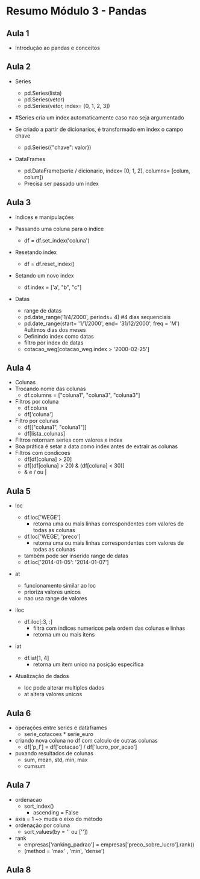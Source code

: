 # Resumo Módulo 3 - Pandas

## Aula 1
- Introdução ao pandas e conceitos

## Aula 2
- Series
    - pd.Series(lista)
    - pd.Series(vetor)
    - pd.Series(vetor, index= [0, 1, 2, 3])
- #Series cria um index automaticamente caso nao seja argumentado
- Se criado a partir de dicionarios, é transformado em index o campo chave
    - pd.Series({"chave": valor})

- DataFrames
    - pd.DataFrame(serie / dicionario, index= [0, 1, 2], columns= [colum, colum])
    - Precisa ser passado um index

## Aula 3
- Indices e manipulações
- Passando uma coluna para o indice
    - df = df.set_index('coluna')
- Resetando index
    - df = df.reset_index()
- Setando um novo index
    - df.index = ['a', "b", "c"]

- Datas
    - range de datas
    - pd.date_range('1/4/2000', periods= 4) #4 dias sequenciais
    - pd.date_range(start= '1/1/2000', end= '31/12/2000', freq = 'M') #ultimos dias dos meses
    - Definindo index como datas
    - filtro por index de datas
    - cotacao_weg[cotacao_weg.index > '2000-02-25']

## Aula 4
- Colunas
- Trocando nome das colunas
    - df.columns = ["coluna1", "coluna3", "coluna3"]
- Filtros por coluna
    - df.coluna
    - df['coluna']
- Filtro por colunas
    - df[["coluna1", "coluna1"]]
    - df[lista_colunas]
- Filtros retornam series com valores e index
- Boa prática é setar a data como index antes de extrair as colunas
- Filtros com condicoes
    - df[df[coluna] > 20]
    - df[(df[coluna] > 20) & (df[coluna] < 30)]
    - & e / ou |

## Aula 5
- loc
    - df.loc['WEGE']
        - retorna uma ou mais linhas correspondentes com valores de todas as colunas
    - df.loc['WEGE', 'preco']
        - retorna uma ou mais linhas correspondentes com valores de todas as colunas
    - também pode ser inserido range de datas
    - df.loc['2014-01-05': '2014-01-07']
- at
    - funcionamento similar ao loc
    - prioriza valores unicos
    - nao usa range de valores
- iloc
    - df.iloc[:3, :]
        - filtra com indices numericos pela ordem das colunas e linhas
        - retorna um ou mais itens
- iat
    - df.iat[1, 4]
        - retorna um item unico na posição especifica

- Atualização de dados
    - loc pode alterar multiplos dados 
    - at altera valores unicos

## Aula 6
- operações entre series e dataframes
    - serie_cotacoes * serie_euro
- criando nova coluna no df com calculo de outras colunas
    - df['p_l'] = df['cotacao'] / df['lucro_por_acao']
- puxando resultados de colunas
    - sum, mean, std, min, max
    - cumsum

## Aula 7
- ordenacao
    - sort_index()
        - ascending = False
- axis = 1 ~> muda o eixo do método
- ordenação por coluna
    - sort_values(by = '' ou [''])
- rank
    - empresas['ranking_padrao'] = empresas['preco_sobre_lucro'].rank()
    - (method = 'max' , 'min', 'dense')

## Aula 8
